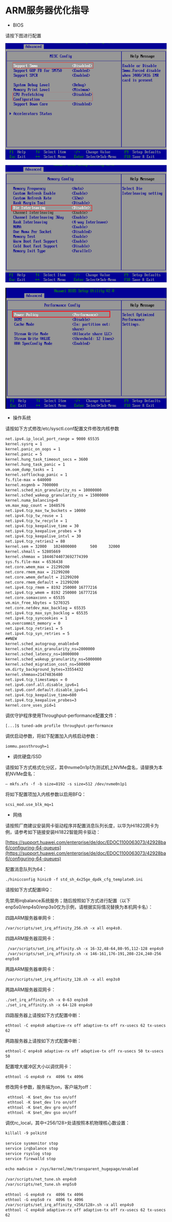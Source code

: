 # ARM服务器优化指导<a name="ZH-CN_TOPIC_0257836914"></a>

-   BIOS

请按下图进行配置

![](figures/zh-cn_image_0257861506.png)

![](figures/zh-cn_image_0257861511.png)

![](figures/zh-cn_image_0257861526.png)

-   操作系统

请按如下方式修改/etc/sysctl.conf配置文件修改内核参数

```
net.ipv4.ip_local_port_range = 9000 65535
kernel.sysrq = 1
kernel.panic_on_oops = 1
kernel.panic = 5
kernel.hung_task_timeout_secs = 3600
kernel.hung_task_panic = 1
vm.oom_dump_tasks = 1
kernel.softlockup_panic = 1
fs.file-max = 640000
kernel.msgmnb = 7000000
kernel.sched_min_granularity_ns = 10000000
kernel.sched_wakeup_granularity_ns = 15000000
kernel.numa_balancing=0
vm.max_map_count = 1048576
net.ipv4.tcp_max_tw_buckets = 10000
net.ipv4.tcp_tw_reuse = 1
net.ipv4.tcp_tw_recycle = 1
net.ipv4.tcp_keepalive_time = 30
net.ipv4.tcp_keepalive_probes = 9
net.ipv4.tcp_keepalive_intvl = 30
net.ipv4.tcp_retries2 = 80
kernel.sem = 32000   1024000000      500     32000
kernel.shmall = 52805669
kernel.shmmax = 18446744073692774399
sys.fs.file-max = 6536438
net.core.wmem_max = 21299200
net.core.rmem_max = 21299200
net.core.wmem_default = 21299200
net.core.rmem_default = 21299200
net.ipv4.tcp_rmem = 8192 250000 16777216
net.ipv4.tcp_wmem = 8192 250000 16777216
net.core.somaxconn = 65535
vm.min_free_kbytes = 5270325
net.core.netdev_max_backlog = 65535
net.ipv4.tcp_max_syn_backlog = 65535
net.ipv4.tcp_syncookies = 1
vm.overcommit_memory = 0
net.ipv4.tcp_retries1 = 5
net.ipv4.tcp_syn_retries = 5
##NEW
kernel.sched_autogroup_enabled=0
kernel.sched_min_granularity_ns=2000000
kernel.sched_latency_ns=10000000
kernel.sched_wakeup_granularity_ns=5000000
kernel.sched_migration_cost_ns=500000
vm.dirty_background_bytes=33554432
kernel.shmmax=21474836480
net.ipv4.tcp_timestamps = 0
net.ipv6.conf.all.disable_ipv6=1
net.ipv6.conf.default.disable_ipv6=1
net.ipv4.tcp_keepalive_time=600
net.ipv4.tcp_keepalive_probes=3
kernel.core_uses_pid=1
```

调优守护程序使用Throughput-performance配置文件：

```
[...]$ tuned-adm profile throughput-performance
```

调优启动参数，将如下配置加入内核启动参数：

```
iommu.passthrough=1
```

-   调优硬盘/SSD

请按如下方式格式化分区，其中nvme0n1p1为测试机上NVMe盘名，请替换为本机NVMe盘名：

```
– mkfs.xfs -f -b size=8192 -s size=512 /dev/nvme0n1p1
```

将如下配置项加入内核参数以启用BFQ：

```
scsi_mod.use_blk_mq=1
```

-   网络

请按照厂商建议安装网卡驱动程序并配置消息队列长度，以华为Hi1822网卡为例，请参考如下链接安装Hi1822智能网卡驱动：

[https://support.huawei.com/enterprise/de/doc/EDOC1100063073/42928ba6/configuring-64-queues](https://support.huawei.com/enterprise/de/doc/EDOC1100063073/42928ba6/configuring-64-queues)

配置消息队列为64：

```
./hinicconfig hinic0 -f std_sh_4x25ge_dpdk_cfg_template0.ini
```

请按如下方式配置IRQ：

先禁用irqbalance系统服务；随后按照如下方式进行配置（以下enp5s0/enp4s0/enp3s0仅为示例，请根据实际情况替换为本机网卡名）：

四路ARM服务器单网卡：

```
/var/scripts/set_irq_affinity_256.sh -x all enp4s0.
```

四路ARM服务器双网卡：

```
 /var/scripts/set_irq_affinity.sh -x 16-32,48-64,80-95,112-128 enp4s0
 /var/scripts/set_irq_affinity.sh -x 146-161,176-191,208-224,240-256 enp5s0
```

两路ARM服务器单网卡：

```
/var/scripts/set_irq_affinity_128.sh -x all enp3s0
```

两路ARM服务器双网卡：

```
./set_irq_affinity.sh -x 0-63 enp3s0
./set_irq_affinity.sh -x 64-128 enp4s0
```

四路服务器上请按如下方式配置中断：

```
ethtool -C enp4s0 adaptive-rx off adaptive-tx off rx-usecs 62 tx-usecs 62
```

两路服务器上请按如下方式配置中断：

```
ethtool-C enp4s0 adaptive-rx off adaptive-tx off rx-usecs 50 tx-usecs 50
```

配置增大缓冲区大小以调优网卡：

```
ethtool -G enp4s0 rx  4096 tx 4096
```

修改网卡参数，服务端为on，客户端为off：

```
 ethtool -K $net_dev tso on/off
 ethtool -K $net_dev lro on/off
 ethtool -K $net_dev gro on/off
 ethtool -K $net_dev gso on/off
```

调优rc\_local，其中<256/128\>处请按照本机物理核心数设置：

```
killall -9 polkitd

service sysmonitor stop
service irqbalance stop
service rsyslog stop
service firewalld stop

echo madvise > /sys/kernel/mm/transparent_hugepage/enabled

/var/scripts/net_tune.sh enp4s0
/var/scripts/net_tune.sh enp5s0

ethtool -G enp4s0 rx  4096 tx 4096
ethtool -G enp5s0 rx  4096 tx 4096
/var/scripts/set_irq_affinity_<256/128>.sh -x all enp4s0
ethtool -C enp4s0 adaptive-rx off adaptive-tx off rx-usecs 62 tx-usecs 62
```
